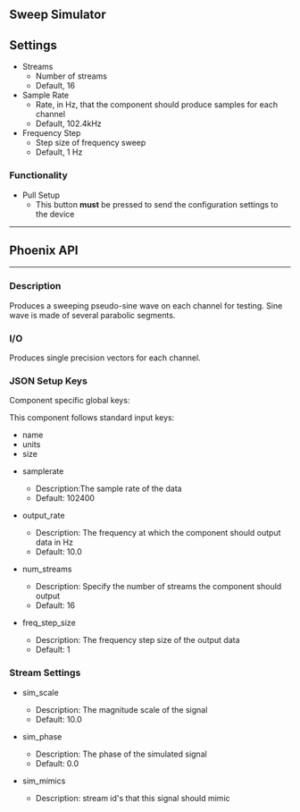 ## Sweep Simulator
## Settings
- Streams
  - Number of streams
  - Default, 16
- Sample Rate
  - Rate, in Hz, that the component should produce samples for each channel
  - Default, 102.4kHz
- Frequency Step
  - Step size of frequency sweep
  - Default, 1 Hz

### Functionality
- Pull Setup
  - This button **must** be pressed to send the configuration settings to the device
___
## Phoenix API
___
### Description

Produces a sweeping pseudo-sine wave on each channel for testing. Sine wave is made of several parabolic segments.

### I/O

Produces single precision vectors for each channel.

### JSON Setup Keys

Component specific global keys:

This component follows standard input keys:
* name
* units
* size

- samplerate
  - Description:The sample rate of the data
  - Default: 102400

- output_rate
  - Description: The frequency at which the component should output data in Hz
  - Default: 10.0

- num_streams
  - Description: Specify the number of streams the component should output
  - Default: 16

- freq_step_size
  - Description: The frequency step size of the output data
  - Default: 1

### Stream Settings
- sim_scale
  - Description: The magnitude scale of the signal
  - Default: 10.0

- sim_phase
  - Description: The phase of the simulated signal
  - Default: 0.0

- sim_mimics
  - Description: stream id's that this signal should mimic
